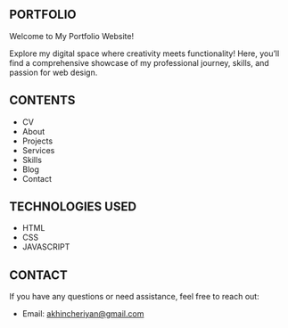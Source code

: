 ## PORTFOLIO 

Welcome to My Portfolio Website!

Explore my digital space where creativity meets functionality! Here, you’ll find a comprehensive showcase of my professional journey, skills, and passion for web design.

## CONTENTS

- CV
- About
- Projects
- Services
- Skills
- Blog
- Contact

## TECHNOLOGIES USED

- HTML
- CSS
- JAVASCRIPT

## CONTACT

If you have any questions or need assistance, feel free to reach out:

- Email: akhincheriyan@gmail.com
